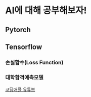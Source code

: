# AI에 대해 공부해보자!

## Pytorch

## Tensorflow

### 손실함수(Loss Function)

### 대학합격예측모델

[코딩애플 유튜브](https://www.youtube.com/watch?v=8ftqlASt6HY&list=PLfLgtT94nNq1DrREU_qG2w4yd2ZzJb-FG&index=10)
